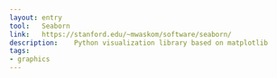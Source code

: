 ```yaml
---
layout: entry
tool:	Seaborn
link:	https://stanford.edu/~mwaskom/software/seaborn/
description:	Python visualization library based on matplotlib
tags:
- graphics	
---
```

